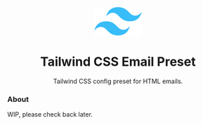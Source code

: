 <div align="center">
  <img src="./.github/tailwindcss-mark.svg" alt="Tailwind CSS" width="108" height="66">
  <h1>Tailwind CSS Email Preset</h1>
  <p>Tailwind CSS config preset for HTML emails.</p>
</div>

### About

WIP, please check back later.
